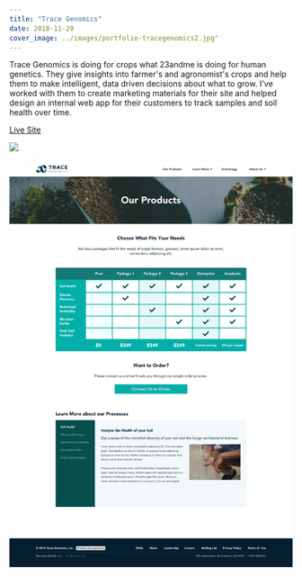 ```yaml
---
title: "Trace Genomics"
date: 2018-11-29
cover_image: ../images/portfolio-tracegenomics2.jpg"
---
```


Trace Genomics is doing for crops what 23andme is doing for human genetics. They give insights into farmer's and agronomist's crops and help them to make intelligent, data driven decisions about what to grow. I've worked with them to create marketing materials for their site and helped design an internal web app for their customers to track samples and soil health over time.

[Live Site](http://tracegenomics.com)

![](../images/portfolio-trace1.png)

![](../images/portfolio-trace2.png)
